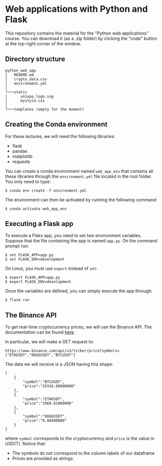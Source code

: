 # Web applications with Python and Flask

This repository contains the material for the "Python web applications" course.
You can download it (as a .zip folder) by clicking the "code" button at the top-right corner of the window.

## Directory structure
```
python_web_app
│   README.md
│   crypto_data.csv  
│   environment.yml
│   
└───static
│      uniupo_logo.svg
│      mystyle.css
│   
└───templates (empty for the moment)
```

## Creating the Conda environment
For these lectures, we will need the following libraries:
- flask
- pandas
- matplotlib
- requests

You can create a conda environment named `web_app_env` that contains all these libraries through the `environment.yml` file located in the root folder.
You only need to type:

`$ conda env create -f environment.yml`

The environment can then be activated by running the following command:

`$ conda activate web_app_env`

## Executing a Flask app

To execute a Flaks app, you need to set two environment variables.
Suppose that the file containing the app is named `app.py`. On the command prompt run:

```
$ set FLASK_APP=app.py
$ set FLASK_ENV=development
```

On Linux, you must use `export` instead of `set`:


```
$ export FLASK_APP=app.py
$ export FLASK_ENV=development
```

Once the variables are defined, you can simply execute the app through:

`$ flask run`

## The Binance API

To get real-time cryptocurrency prices, we will use the Binance API. The documentation can be found [here](https://github.com/binance/binance-spot-api-docs/blob/master/rest-api.md).

In particular, we will make a GET request to:

`https://www.binance.com/api/v3/ticker/price?symbols=["ETHUSDT","DOGEUSDT","BTCUSDT"]`

The data we will receive is a JSON having this shape:
```
[
    {
        "symbol":"BTCUSDT",
        "price":"29316.60000000"
    },
    {
        "symbol":"ETHUSDT",
        "price":"1969.81000000"
    },
    {
        "symbol":"DOGEUSDT",
        "price":"0.08400000"
    }
]
```

where `symbol` corresponds to the cryptocurrency and `price` is the value in USD(T). Notice that:
- The symbols do not correspond to the column labels of our dataframe
- Prices are provided as strings.
